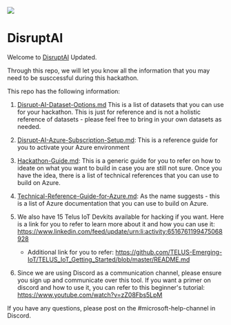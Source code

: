 ![](media/1c253bf5f390611493e677757d08f8d7.png)

# DisruptAI

Welcome to [DisruptAI](https://www.evokecanada.com/hackathon.html) Updated.

Through this repo, we will let you know all the information that you may need to be susccessful during this hackathon. 

This repo has the following information:

1. [Disrupt-AI-Dataset-Options.md](Disrupt-AI-Dataset-Options.md) This is a list of datasets that you can use for your hackathon. This is just for reference and is not a holistic reference of datasets - please feel free to bring in your own datasets as needed. 

2. [Disrupt-AI-Azure-Subscription-Setup.md](Disrupt-AI-Azure-Subscription-Setup.md): This is a reference guide for you to activate your Azure environment

3. [Hackathon-Guide.md](Hackathon-Guide.md): This is a generic guide for you to refer on how to ideate on what you want to build in case you are still not sure. Once you have the idea, there is a list of technical references that you can use to build on Azure. 

4. [Technical-Reference-Guide-for-Azure.md](Technical-Reference-Guide-for-Azure.md): As the name suggests - this is a list of Azure documentation that you can use to build on Azure.

5. We also have 15 Telus IoT Devkits available for hacking if you want. Here is a link for you to refer to learn more about it and how you can use it: https://www.linkedin.com/feed/update/urn:li:activity:6516761199475068928 
      - Additional link for you to refer: https://github.com/TELUS-Emerging-IoT/TELUS_IoT_Getting_Started/blob/master/README.md
      
6. Since we are using Discord as a communication channel, please ensure you sign up and communicate over this tool. If you want a primer on discord and how to use it, you can refer to this beginner's tutorial: https://www.youtube.com/watch?v=zZ08Fbs5LpM 

If you have any questions, please post on the  #microsoft-help-channel in Discord. 
